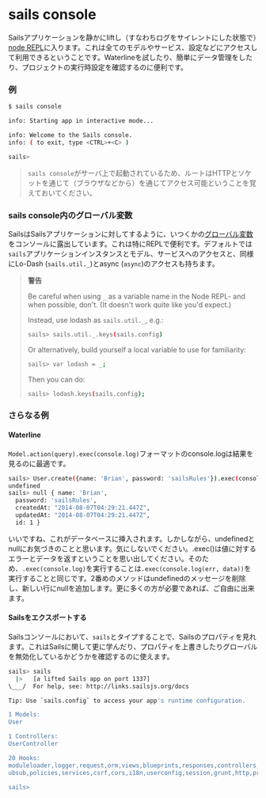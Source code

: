 # sails console

Sailsアプリケーションを静かにliftし（すなわちログをサイレントにした状態で）[node REPL](http://nodejs.org/api/repl.html)に入ります。これは全てのモデルやサービス、設定などにアクセスして利用できるということです。Waterlineを試したり、簡単にデータ管理をしたり、プロジェクトの実行時設定を確認するのに便利です。

### 例

```sh
$ sails console

info: Starting app in interactive mode...

info: Welcome to the Sails console.
info: ( to exit, type <CTRL>+<C> )

sails>
```

> `sails console`がサーバ上で起動されているため、ルートはHTTPとソケットを通じて（ブラウザなどから）を通じてアクセス可能ということを覚えておいてください。






### sails console内のグローバル変数

SailsはSailsアプリケーションに対してするように、いつくかの[グローバル変数](http://sailsjs.org/documentation/reference/Globals) をコンソールに露出しています。これは特にREPLで便利です。デフォルトでは`sails`アプリケーションインスタンスとモデル、サービスへのアクセスと、同様にLo-Dash (`sails.util._`)とasync (`async`)のアクセスも持ちます。


> **警告**
>
> Be careful when using `_` as a variable name in the Node REPL- and when possible, don't.
> (It doesn't work quite like you'd expect.)
>
> Instead, use lodash as `sails.util._`, e.g.:
> ```sh
> sails> sails.util._.keys(sails.config)
> ```
>
> Or alternatively, build yourself a local variable to use for familiarity:
>
> ```sh
> sails> var lodash = _;
> ```
>
> Then you can do:
>
> ```sh
> sails> lodash.keys(sails.config);
> ```

### さらなる例

#### Waterline

`Model.action(query).exec(console.log)`フォーマットのconsole.logは結果を見るのに最適です。

```sh
sails> User.create({name: 'Brian', password: 'sailsRules'}).exec(console.log)
undefined
sails> null { name: 'Brian',
  password: 'sailsRules',
  createdAt: "2014-08-07T04:29:21.447Z",
  updatedAt: "2014-08-07T04:29:21.447Z",
  id: 1 }
```

いいですね、これがデータベースに挿入されます。しかしながら、undefinedとnullにお気づきのことと思います。気にしないでください。.exec()は値に対するエラーとデータを返すということを思い出してください。そのため、`.exec(console.log)`を実行することは`.exec(console.log(err, data))`を実行することと同じです。2番めのメソッドはundefinedのメッセージを削除し、新しい行にnullを追加します。更に多くの方が必要であれば、ご自由に出来ます。

#### Sailsをエクスポートする

Sailsコンソールにおいて、`sails`とタイプすることで、Sailsのプロパティを見れます。これはSailsに関して更に学んだり、プロパティを上書きしたりグローバルを無効化しているかどうかを確認するのに使えます。

```sh
sails> sails
  |>   [a lifted Sails app on port 1337]
\___/  For help, see: http://links.sailsjs.org/docs

Tip: Use `sails.config` to access your app's runtime configuration.

1 Models:
User

1 Controllers:
UserController

20 Hooks:
moduleloader,logger,request,orm,views,blueprints,responses,controllers,sockets,p
ubsub,policies,services,csrf,cors,i18n,userconfig,session,grunt,http,projecthooks

sails>
```

<docmeta name="uniqueID" value="sailsconsole198558">
<docmeta name="displayName" value="sails console">
